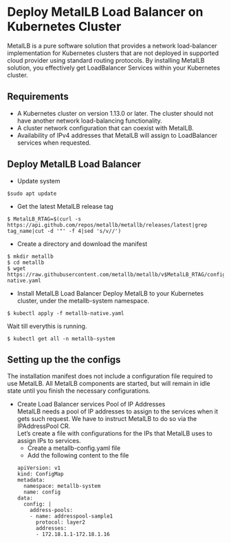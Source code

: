 # Deploy MetalLB Load Balancer on Kubernetes Cluster

MetalLB is a pure software solution that provides a network load-balancer implementation for Kubernetes clusters that are not deployed in supported cloud provider using standard routing protocols. By installing MetalLB solution, you effectively get LoadBalancer Services within your Kubernetes cluster.

## Requirements
* A Kubernetes cluster on version 1.13.0 or later. The cluster should not have another network load-balancing functionality.
* A cluster network configuration that can coexist with MetalLB.
* Availability of IPv4 addresses that MetalLB will assign to LoadBalancer services when requested.

## Deploy MetalLB Load Balancer
* Update system
```
$sudo apt update
```
* Get the latest MetalLB release tag
```
$ MetalLB_RTAG=$(curl -s https://api.github.com/repos/metallb/metallb/releases/latest|grep tag_name|cut -d '"' -f 4|sed 's/v//')
```
* Create a directory and download the manifest
```
$ mkdir metallb
$ cd metallb
$ wget https://raw.githubusercontent.com/metallb/metallb/v$MetalLB_RTAG/config/manifests/metallb-native.yaml
```
* Install MetalLB Load Balancer
Deploy MetalLB to your Kubernetes cluster, under the metallb-system namespace.
```
$ kubectl apply -f metallb-native.yaml
```
Wait till everythis is running.
```
$ kubectl get all -n metallb-system
```
## Setting up the the configs
The installation manifest does not include a configuration file required to use MetalLB. All MetalLB components are started, but will remain in idle state until you finish the necessary configurations. 
* Create Load Balancer services Pool of IP Addresses<br/>
MetalLB needs a pool of IP addresses to assign to the services when it gets such request. We have to instruct MetalLB to do so via the IPAddressPool CR.<br/>
Let’s create a file with configurations for the IPs that MetalLB uses to assign IPs to services.<br/>
  * Create a metallb-config.yaml file
  * Add the following content to the file
  ```
  apiVersion: v1
  kind: ConfigMap
  metadata:
    namespace: metallb-system
    name: config
  data:
    config: |
      address-pools:
      - name: addresspool-sample1
        protocol: layer2
        addresses:
        - 172.18.1.1-172.18.1.16
  ```